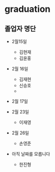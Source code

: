 # graduation
## 졸업자 명단 

- 2월15일
  - 김현재
  - 김윤홍 
- 2월 16일
  - 김재현
  - 신승호    
  -     

- 2월 17일

- 2월 23일
  - 이재영
- 2월 26일
  - 손영준


- 아직 날짜를 모릅니다
  - 한진형

